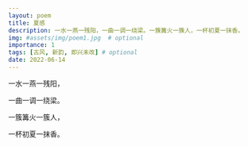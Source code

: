 ```yaml
---
layout: poem
title: 夏感
description: 一水一燕一残阳，一曲一调一绕梁。一簇篝火一簇人，一杯初夏一抹香。
img: #assets/img/poem1.jpg  # optional
importance: 1
tags: [古风, 新韵, 即兴未改] # optional
date: 2022-06-14
---
```


一水一燕一残阳，

一曲一调一绕梁。

一簇篝火一簇人，

一杯初夏一抹香。